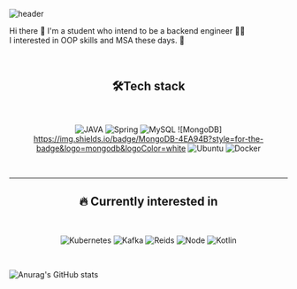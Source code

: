 ![header](https://capsule-render.vercel.app/api?type=waving&color=92beff&height=300&section=header&text=Seo's%20Hub&fontColor=FFFF&fontSize=90)

Hi there 👋 I'm a student who intend to be a backend engineer 👩‍💻  
I interested in OOP skills and MSA these days. 💪

<br />

<div align=center>

## 🛠️Tech stack

<br/>

![JAVA](https://img.shields.io/badge/Java-ED8B00?style=for-the-badge&logo=java&logoColor=white) ![Spring](https://img.shields.io/badge/Spring-6DB33F?style=for-the-badge&logo=spring&logoColor=white) ![MySQL](https://img.shields.io/badge/MySQL-00000F?style=for-the-badge&logo=mysql&logoColor=white) ![MongoDB]	https://img.shields.io/badge/MongoDB-4EA94B?style=for-the-badge&logo=mongodb&logoColor=white ![Ubuntu](	https://img.shields.io/badge/Ubuntu-E95420?style=for-the-badge&logo=ubuntu&logoColor=white) ![Docker](	https://img.shields.io/badge/Docker-2CA5E0?style=for-the-badge&logo=docker&logoColor=white)  

<br/>      

---
## 🔥 Currently interested in

<br/>

![Kubernetes](https://img.shields.io/badge/kubernetes-326ce5.svg?&style=for-the-badge&logo=kubernetes&logoColor=white) ![Kafka](https://img.shields.io/badge/Apache_Kafka-231F20?style=for-the-badge&logo=apache-kafka&logoColor=white) ![Reids](https://img.shields.io/badge/redis-%23DD0031.svg?&style=for-the-badge&logo=redis&logoColor=white) ![Node](https://img.shields.io/badge/Node.js-339933?style=for-the-badge&logo=nodedotjs&logoColor=white) ![Kotlin](https://img.shields.io/badge/Kotlin-0095D5?&style=for-the-badge&logo=kotlin&logoColor=white)

<br />

</div>


![Anurag's GitHub stats](https://github-readme-stats.vercel.app/api?username=JerryK026&count_private=true&show_icons=true)

<!--
**JerryK026/JerryK026** is a ✨ _special_ ✨ repository because its `README.md` (this file) appears on your GitHub profile.

Here are some ideas to get you started:

- 🔭 I’m currently working on ...
- 🌱 I’m currently learning ...
- 👯 I’m looking to collaborate on ...
- 🤔 I’m looking for help with ...
- 💬 Ask me about ...
- 📫 How to reach me: ...
- 😄 Pronouns: ...
- ⚡ Fun fact: ...
-->
